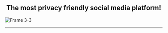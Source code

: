 <h2 align="center">The most privacy friendly social media platform!</h2>


![Frame 3-3](https://github.com/Gluo-Platform/.github/assets/73933669/ae793792-a355-47d7-a967-4f438153f157)


---------------------



<!--

**Here are some ideas to get you started:**

🙋‍♀️ A short introduction - what is your organization all about?
🌈 Contribution guidelines - how can the community get involved?
👩‍💻 Useful resources - where can the community find your docs? Is there anything else the community should know?
🍿 Fun facts - what does your team eat for breakfast?
🧙 Remember, you can do mighty things with the power of [Markdown](https://docs.github.com/github/writing-on-github/getting-started-with-writing-and-formatting-on-github/basic-writing-and-formatting-syntax)
-->
